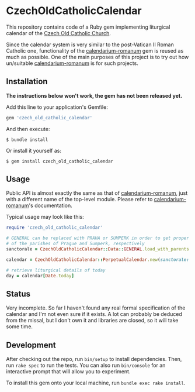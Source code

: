 # CzechOldCatholicCalendar

This repository contains code of a Ruby gem implementing liturgical calendar
of the [Czech Old Catholic Church][starokatolici].

Since the calendar system is very similar to the post-Vatican II Roman Catholic one,
functionality of the [calendarium-romanum][caro] gem is reused as much as possible.
One of the main purposes of this project is to try out how un/suitable
[calendarium-romanum][caro] is for such projects.

## Installation

**The instructions below won't work, the gem has not been released yet.**

Add this line to your application's Gemfile:

```ruby
gem 'czech_old_catholic_calendar'
```

And then execute:

    $ bundle install

Or install it yourself as:

    $ gem install czech_old_catholic_calendar

## Usage

Public API is almost exactly the same as that of [calendarium-romanum][caro], just with a different
name of the top-level module. Please refer to [calendarium-romanum][caro]'s documentation.

Typical usage may look like this:

```ruby
require 'czech_old_catholic_calendar'

# GENERAL can be replaced with PRAHA or SUMPERK in order to get proper celebrations
# of the parishes of Prague and Sumperk, respectively
sanctorale = CzechOldCatholicCalendar::Data::GENERAL.load_with_parents

calendar = CzechOldCatholicCalendar::PerpetualCalendar.new(sanctorale: sanctorale)

# retrieve liturgical details of today
day = calendar[Date.today]
```

## Status

Very incomplete. So far I haven't found any real formal specification of the calendar
and I'm not even sure if it exists. A lot can probably be deduced from the missal,
but I don't own it and libraries are closed, so it will take some time.

## Development

After checking out the repo, run `bin/setup` to install dependencies. Then, run `rake spec` to run the tests. You can also run `bin/console` for an interactive prompt that will allow you to experiment.

To install this gem onto your local machine, run `bundle exec rake install`.

[starokatolici]: https://www.starokatolici.cz/
[caro]: https://github.com/igneus/calendarium-romanum

